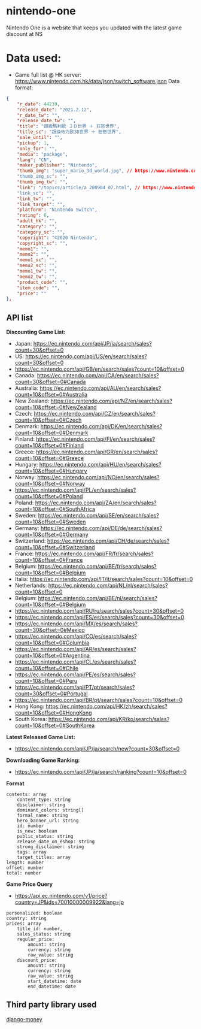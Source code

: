 # nintendo-one
Nintendo One is a website that keeps you updated with the latest game discount at NS

# Data used:
- Game full list @ HK server: https://www.nintendo.com.hk/data/json/switch_software.json
Data format:
```json
{
    "r_date": 44239,
    "release_date": "2021.2.12",
    "r_date_tw": "",
    "release_date_tw": "",
    "title": "超級瑪利歐 ３Ｄ世界 ＋ 狂怒世界",
    "title_sc": "超级马力欧3D世界 ＋ 狂怒世界",
    "sale_until": "",
    "pickup": 1,
    "only_for": "",
    "media": "package",
    "lang": "CN",
    "maker_publisher": "Nintendo",
    "thumb_img": "super_mario_3d_world.jpg", // https://www.nintendo.com.hk/software/img/bnr/ + <thumb_img>
    "thumb_img_sc": "",
    "thumb_img_tw": "",
    "link": "/topics/article/a_200904_07.html", // https://www.nintendo.com.hk/topics/article/ + <link>
    "link_sc": "",
    "link_tw": "",
    "link_target": "",
    "platform": "Nintendo Switch",
    "rating": 6,
    "adult_hk": "",
    "category": "",
    "category_sc": "",
    "copyright": "©2020 Nintendo",
    "copyright_sc": "",
    "memo1": "",
    "memo2": "",
    "memo1_sc": "",
    "memo2_sc": "",
    "memo1_tw": "",
    "memo2_tw": "",
    "product_code": "",
    "item_code": "",
    "price": ""
},
```

## API list
**Discounting Game List:**
- Japan: https://ec.nintendo.com/api/JP/ja/search/sales?count=30&offset=0
- US: https://ec.nintendo.com/api/US/en/search/sales?count=30&offset=0
- https://ec.nintendo.com/api/GB/en/search/sales?count=10&offset=0
- Canada: https://ec.nintendo.com/api/CA/en/search/sales?count=30&offset=0#Canada
- Australia: https://ec.nintendo.com/api/AU/en/search/sales?count=10&offset=0#Australia
- New Zealand: https://ec.nintendo.com/api/NZ/en/search/sales?count=10&offset=0#NewZealand
- Czech: https://ec.nintendo.com/api/CZ/en/search/sales?count=10&offset=0#Czech
- Denmark: https://ec.nintendo.com/api/DK/en/search/sales?count=10&offset=0#Denmark
- Finland: https://ec.nintendo.com/api/FI/en/search/sales?count=10&offset=0#Finland
- Greece: https://ec.nintendo.com/api/GR/en/search/sales?count=10&offset=0#Greece
- Hungary: https://ec.nintendo.com/api/HU/en/search/sales?count=10&offset=0#Hungary
- Norway: https://ec.nintendo.com/api/NO/en/search/sales?count=10&offset=0#Norway
- https://ec.nintendo.com/api/PL/en/search/sales?count=10&offset=0#Poland
- Poland: https://ec.nintendo.com/api/ZA/en/search/sales?count=10&offset=0#SouthAfrica
- Sweden: https://ec.nintendo.com/api/SE/en/search/sales?count=10&offset=0#Sweden
- Germany: https://ec.nintendo.com/api/DE/de/search/sales?count=10&offset=0#Germany
- Switzerland: https://ec.nintendo.com/api/CH/de/search/sales?count=10&offset=0#Switzerland
- France: https://ec.nintendo.com/api/FR/fr/search/sales?count=10&offset=0#France
- Belgium: https://ec.nintendo.com/api/BE/fr/search/sales?count=10&offset=0#Belgium
- Italia: https://ec.nintendo.com/api/IT/it/search/sales?count=10&offset=0
- Netherlands: https://ec.nintendo.com/api/NL/nl/search/sales?count=10&offset=0
- Belgium: https://ec.nintendo.com/api/BE/nl/search/sales?count=10&offset=0#Belgium
- https://ec.nintendo.com/api/RU/ru/search/sales?count=30&offset=0
- https://ec.nintendo.com/api/ES/es/search/sales?count=30&offset=0
- https://ec.nintendo.com/api/MX/es/search/sales?count=30&offset=0#Mexico
- https://ec.nintendo.com/api/CO/es/search/sales?count=10&offset=0#Columbia
- https://ec.nintendo.com/api/AR/es/search/sales?count=10&offset=0#Argentina
- https://ec.nintendo.com/api/CL/es/search/sales?count=10&offset=0#Chile
- https://ec.nintendo.com/api/PE/es/search/sales?count=10&offset=0#Peru
- https://ec.nintendo.com/api/PT/pt/search/sales?count=30&offset=0#Portugal
- https://ec.nintendo.com/api/BR/pt/search/sales?count=10&offset=0
- Hong Kong: https://ec.nintendo.com/api/HK/zh/search/sales?count=10&offset=0#HongKong
- South Korea: https://ec.nintendo.com/api/KR/ko/search/sales?count=10&offset=0#SouthKorea

**Latest Released Game List:**
- https://ec.nintendo.com/api/JP/ja/search/new?count=30&offset=0

**Downloading Game Ranking:**
- https://ec.nintendo.com/api/JP/ja/search/ranking?count=10&offset=0

**Format**
```
contents: array
    content_type: string
    disclaimer: string
    dominant_colors: string[]
    formal_name: string
    hero_banner_url: string
    id: number
    is_new: boolean
    public_status: string
    release_date_on_eshop: string
    strong_disclaimer: string
    tags: array
    target_titles: array
length: number
offset: number
total: number
```

**Game Price Query**

- https://api.ec.nintendo.com/v1/price?country=JP&ids=70010000009922&lang=jp
```
personalized: boolean
country: string
prices: array
    title_id: number,
    sales_status: string
    regular_price:
        amount: string
        currency: string
        raw_value: string
    discount_price:
        amount: string
        currency: string
        raw_value: string
        start_datetime: date
        end_datetime: date
```

## Third party library used
[django-money](https://github.com/django-money/django-money)
